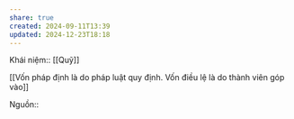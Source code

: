 ```yaml
---
share: true
created: 2024-09-11T13:39
updated: 2024-12-23T18:18
---
```

Khái niệm:: [[Quỹ]]

[[Vốn pháp định là do pháp luật quy định. Vốn điều lệ là do thành viên góp vào]]

Nguồn:: 
